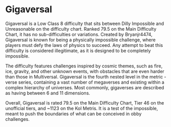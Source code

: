 # Gigaversal

Gigaversal is a Low Class 8 difficulty that sits between Dilly Impossible and Unreasonable on the difficulty chart. Ranked 79.5 on the Main Difficulty Chart, it has no sub-difficulties or variations. Created by Bryanjr4474, Gigaversal is known for being a physically impossible challenge, where players must defy the laws of physics to succeed. Any attempt to beat this difficulty is considered illegitimate, as it is designed to be completely impossible.

The difficulty features challenges inspired by cosmic themes, such as fire, ice, gravity, and other unknown events, with obstacles that are even harder than those in Multiversal. Gigaversal is the fourth nested level in the metric -verse series, containing a vast number of megaverses and existing within a complex hierarchy of universes. Most commonly, gigaverses are described as having between 6 and 11 dimensions.

Overall, Gigaversal is rated 79.5 on the Main Difficulty Chart, Tier 46 on the unofficial tiers, and ~1123 on the Kol Metris. It is a test of the impossible, meant to push the boundaries of what can be conceived in obby challenges.